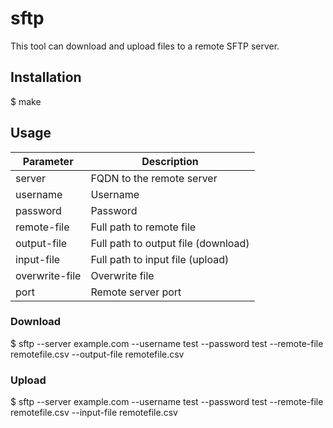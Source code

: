 # sftp

This tool can download and upload files to a remote SFTP server.

## Installation

$ make

## Usage

| Parameter | Description |
| --------- | ----------- |
| server | FQDN to the remote server |
| username | Username |
| password | Password |
| remote-file | Full path to remote file |
| output-file | Full path to output file (download) |
| input-file | Full path to input file (upload) |
| overwrite-file | Overwrite file |
| port | Remote server port |

### Download

$ sftp --server example.com --username test --password test --remote-file remotefile.csv --output-file remotefile.csv

### Upload

$ sftp --server example.com --username test --password test --remote-file remotefile.csv --input-file remotefile.csv
